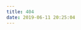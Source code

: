 ```yaml
---
title: 404
date: 2019-06-11 20:25:04
---
```

<script type="text/javascript" src="//qzonestyle.gtimg.cn/qzone/hybrid/app/404/search_children.js" charset="utf-8" homePageUrl="http://localhost:4000/" homePageName="回到我的主页"></script>